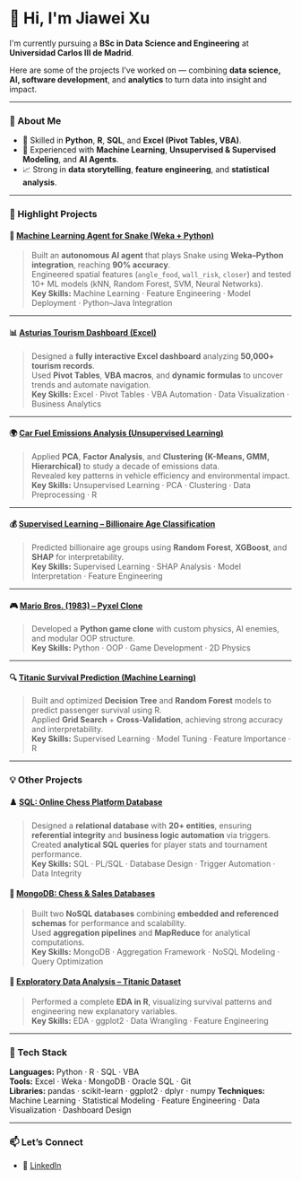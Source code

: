 # 👋 Hi, I'm Jiawei Xu  

I'm currently pursuing a **BSc in Data Science and Engineering** at **Universidad Carlos III de Madrid**. 

Here are some of the projects I've worked on — combining **data science, AI, software development**, and **analytics** to turn data into insight and impact.

---

### 🚀 About Me
- 🧠 Skilled in **Python**, **R**, **SQL**, and **Excel (Pivot Tables, VBA)**.  
- 🤖 Experienced with **Machine Learning**, **Unsupervised & Supervised Modeling**, and **AI Agents**.  
- 📈 Strong in **data storytelling**, **feature engineering**, and **statistical analysis**.  

---

### 🌟 Highlight Projects

#### 🧠 [Machine Learning Agent for Snake (Weka + Python)](https://github.com/jiaweixu3/AI-Machine-Learning-Agent-Snake)
> Built an **autonomous AI agent** that plays Snake using **Weka–Python integration**, reaching **90% accuracy**.  
> Engineered spatial features (`angle_food`, `wall_risk`, `closer`) and tested 10+ ML models (kNN, Random Forest, SVM, Neural Networks).  
**Key Skills:** Machine Learning · Feature Engineering · Model Deployment · Python–Java Integration  

---

#### 📊 [Asturias Tourism Dashboard (Excel)](https://github.com/jiaweixu3/Excel-Asturias-Tourism-Analysis)
> Designed a **fully interactive Excel dashboard** analyzing **50,000+ tourism records**.  
> Used **Pivot Tables**, **VBA macros**, and **dynamic formulas** to uncover trends and automate navigation.  
**Key Skills:** Excel · Pivot Tables · VBA Automation · Data Visualization · Business Analytics  

---

#### 🌍 [Car Fuel Emissions Analysis (Unsupervised Learning)](https://github.com/jiaweixu3/Unsupervised-Learning-Car-Emissions)
> Applied **PCA**, **Factor Analysis**, and **Clustering (K-Means, GMM, Hierarchical)** to study a decade of emissions data.  
> Revealed key patterns in vehicle efficiency and environmental impact.  
**Key Skills:** Unsupervised Learning · PCA · Clustering · Data Preprocessing · R

---

#### 💰 [Supervised Learning – Billionaire Age Classification](https://github.com/jiaweixu3/Supervised-Learning-Billionaire-Age-Classification)
> Predicted billionaire age groups using **Random Forest**, **XGBoost**, and **SHAP** for interpretability.  
**Key Skills:** Supervised Learning · SHAP Analysis · Model Interpretation · Feature Engineering

---

#### 🎮 [Mario Bros. (1983) – Pyxel Clone](https://github.com/jiaweixu3/Mario-Bros-Pyxel-Clone)
> Developed a **Python game clone** with custom physics, AI enemies, and modular OOP structure.  
**Key Skills:** Python · OOP · Game Development · 2D Physics

---

#### 🔍 [Titanic Survival Prediction (Machine Learning)](https://github.com/jiaweixu3/Machine-Learning-Prediction-TITANIC)
> Built and optimized **Decision Tree** and **Random Forest** models to predict passenger survival using R.  
> Applied **Grid Search** + **Cross-Validation**, achieving strong accuracy and interpretability.  
**Key Skills:** Supervised Learning · Model Tuning · Feature Importance · R  

---

### 💡 Other Projects

#### ♟️ [SQL: Online Chess Platform Database](https://github.com/jiaweixu3/SQL-Chess-Platform-Database)
> Designed a **relational database** with **20+ entities**, ensuring **referential integrity** and **business logic automation** via triggers.  
> Created **analytical SQL queries** for player stats and tournament performance.  
**Key Skills:** SQL · PL/SQL · Database Design · Trigger Automation · Data Integrity  

#### 🧩 [MongoDB: Chess & Sales Databases](https://github.com/jiaweixu3/MongoDB-Chess-and-Sales-Databases)
> Built two **NoSQL databases** combining **embedded and referenced schemas** for performance and scalability.  
> Used **aggregation pipelines** and **MapReduce** for analytical computations.  
**Key Skills:** MongoDB · Aggregation Framework · NoSQL Modeling · Query Optimization  

#### 🧬 [Exploratory Data Analysis – Titanic Dataset](https://github.com/jiaweixu3/Exploratory-Data-Analysis-TITANIC)
> Performed a complete **EDA in R**, visualizing survival patterns and engineering new explanatory variables.  
**Key Skills:** EDA · ggplot2 · Data Wrangling · Feature Engineering  



---

### 🧰 Tech Stack
**Languages:** Python · R · SQL · VBA  
**Tools:** Excel · Weka · MongoDB · Oracle SQL · Git  
**Libraries:** pandas · scikit-learn · ggplot2 · dplyr · numpy
**Techniques:** Machine Learning · Statistical Modeling · Feature Engineering · Data Visualization · Dashboard Design  

---

### 📫 Let’s Connect
- 💼 [LinkedIn](https://www.linkedin.com/in/jiawei-xu3/)  
